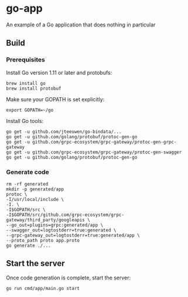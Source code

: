 # go-app

An example of a Go application that does nothing in particular

## Build

### Prerequisites

Install Go version 1.11 or later and protobufs:

    brew install go
    brew install protobuf

Make sure your GOPATH is set explicitly:

    export GOPATH=~/go

Install Go tools:

    go get -u github.com/jteeuwen/go-bindata/...
    go get -u github.com/golang/protobuf/protoc-gen-go
    go get -u github.com/grpc-ecosystem/grpc-gateway/protoc-gen-grpc-gateway
    go get -u github.com/grpc-ecosystem/grpc-gateway/protoc-gen-swagger
    go get -u github.com/golang/protobuf/protoc-gen-go

### Generate code

    rm -rf generated
    mkdir -p generated/app
    protoc \
    -I/usr/local/include \
    -I. \
    -I$GOPATH/src \
    -I$GOPATH/src/github.com/grpc-ecosystem/grpc-gateway/third_party/googleapis \
    --go_out=plugins=grpc:generated/app \
    --swagger_out=logtostderr=true:generated \
    --grpc-gateway_out=logtostderr=true:generated/app \
    --proto_path proto app.proto
    go generate ./...

## Start the server

Once code generation is complete, start the server:

    go run cmd/app/main.go start
